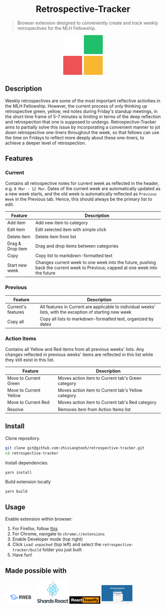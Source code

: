 <h1 align="center">Retrospective-Tracker</h1>

> Browser extension designed to conveniently create and track weekly retrospectives for the MLH Fellowship.

<div align="center">
    <img src="src/assets/img/icon-128x128.png" />
</div>

## Description

Weekly retrospectives are some of the most important reflective activities in the MLH Fellowship. However, the current process of only thinking up retrospective green, yellow, red notes during Friday's standup meetings, in the short time frame of 5-7 minutes is limiting in terms of the deep reflection and retrospection that one is supposed to undergo. Retrospective-Tracker aims to partially solve this issue by incorporating a convenient manner to jot down retrospective one-liners throughout the week, so that fellows can use the time on Fridays to reflect more deeply about these one-liners, to achieve a deeper level of retrospection.
## Features
### Current

Contains all retrospective notes for current week as reflected in the header, e.g. `8 Mar - 12 Mar`. Dates of the current week are automatically updated as a new week starts, and the old week is automatically reflected as `Previous Week` in the Previous tab. Hence, this should always be the primary list to edit.

|Feature|Description|
|-|-|
|Add item|Add new item to category|
|Edit item|Edit selected item with simple click|
|Delete item|Delete item from list|
|Drag & Drop item|Drag and drop items between categories|
|Copy|Copy list to markdown-formatted text|
|Start new week|Changes current week to one week into the future, pushing back the current week to Previous; capped at one week into the future|

### Previous


|Feature|Description|
|-|-|
|Current's features|All features in Current are applicable to individual weeks' lists, with the exception of starting new week|
|Copy all|Copy all lists to markdown-formatted text, organized by dates|
### Action Items

Contains all Yellow and Red items from all previous weeks' lists. Any changes reflected in previous weeks' items are reflected in this list while they still exist in this list.

|Feature|Description|
|-|-|
|Move to Current Green|Moves action item to Current tab's Green category|
|Move to Current Yellow|Moves action item to Current tab's Yellow category|
|Move to Current Red|Moves action item to Current tab's Red category|
|Resolve|Removes item from Action Items list|

## Install

Clone repository.
```sh
git clone git@github.com:zhixiangteoh/retrospective-tracker.git
cd retrospective-tracker
```

Install dependencies.
```sh
yarn install
```

Build extension locally
```sh
yarn build
```
## Usage

Enable extension within browser:
1. For Firefox, follow [this](https://developer.mozilla.org/en-US/docs/Mozilla/Add-ons/WebExtensions/Your_first_WebExtension#installing)
1. For Chrome, navigate to `chrome://extensions`
2. Enable Developer mode (top right)
3. Click `Load unpacked` (top left) and select the `retrospective-tracker/build` folder you just built
4. Have fun!

## Made possible with

<div>
    <img width="100" src="rweb.png" alt="React Web Extension Boilerplate" />
    <img width="100" src="shards.jpg" alt="Shards React" />
    <img width="100" src="toastify.png" alt="React-Toastify" />
    <img width="100" src="datepicker.jpg" alt="React Datepicker" />
</div>
